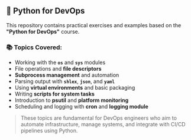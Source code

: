 ## 🐍 Python for DevOps

This repository contains practical exercises and examples based on the **"Python for DevOps"** course.

### 📚 Topics Covered:

- Working with the **`os`** and **`sys`** modules
- File operations and **file descriptors**
- **Subprocess management** and automation
- Parsing output with **`shlex`**, **`json`**, and **`yaml`**
- Using **virtual environments** and basic packaging
- Writing **scripts for system tasks**
- Introduction to **psutil** and **platform monitoring**
- Scheduling and logging with **cron** and **logging module**

> These topics are fundamental for DevOps engineers who aim to automate infrastructure, manage systems, and integrate with CI/CD pipelines using Python.
